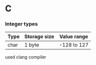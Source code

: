 # C

### Integer types
| Type | Storage size | Value range |
| ---- | ------------ | ----------- |
| char | 1 byte | -128 to 127 |

used clang compiler
